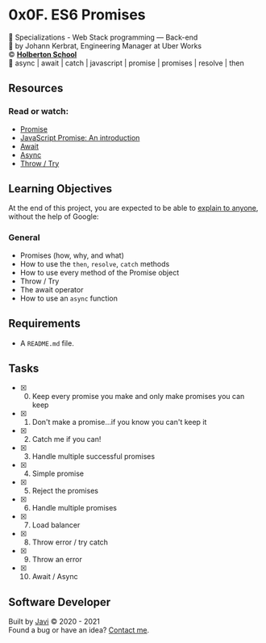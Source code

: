 # 0x0F. ES6 Promises
:open_file_folder: Specializations - Web Stack programming ― Back-end  
:bust_in_silhouette: by Johann Kerbrat, Engineering Manager at Uber Works  
:copyright: **[Holberton School](https://www.holbertonschool.com/)**  
:bookmark: async | await | catch | javascript | promise | promises | resolve | then

## Resources
### Read or watch:
* [Promise](https://developer.mozilla.org/en-US/docs/Web/JavaScript/Reference/Global_Objects/Promise)
* [JavaScript Promise: An introduction](https://web.dev/promises/)
* [Await](https://developer.mozilla.org/en-US/docs/Web/JavaScript/Reference/Operators/await)
* [Async](https://developer.mozilla.org/en-US/docs/Web/JavaScript/Reference/Statements/async_function)
* [Throw / Try](https://developer.mozilla.org/en-US/docs/Web/JavaScript/Reference/Statements/throw)

## Learning Objectives
At the end of this project, you are expected to be able to [explain to anyone](https://fs.blog/2012/04/feynman-technique/), without the help of Google:
### General
* Promises (how, why, and what)
* How to use the ```then```, ```resolve```, ```catch``` methods
* How to use every method of the Promise object
* Throw / Try
* The await operator
* How to use an ```async``` function

## Requirements
* A ```README.md``` file.

## Tasks
* [x] 0. Keep every promise you make and only make promises you can keep
* [x] 1. Don't make a promise...if you know you can't keep it
* [x] 2. Catch me if you can!
* [x] 3. Handle multiple successful promises
* [x] 4. Simple promise
* [x] 5. Reject the promises
* [x] 6. Handle multiple promises
* [x] 7. Load balancer
* [x] 8. Throw error / try catch
* [x] 9. Throw an error
* [x] 10. Await / Async

## Software Developer
Built by [Javi](https://github.com/javi0b01) :copyright: 2020 - 2021  
Found a bug or have an idea? [Contact me](https://www.linkedin.com/in/javi0b01/).
